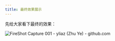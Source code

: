 ```yaml
---
title: 最终效果展示
---
```


先给大家看下最终的效果：

![FireShot Capture 001 - yliaz (Zhu Ye) - github.com](https://zhuye-1308301598.file.myqcloud.com/markdown/FireShot%20Capture%20001%20-%20yliaz%20(Zhu%20Ye)%20-%20github.com.png)
